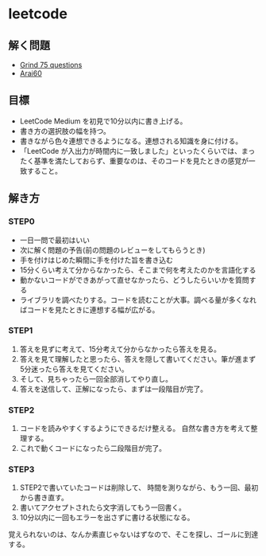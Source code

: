 # leetcode

## 解く問題
- [Grind 75 questions](https://www.techinterviewhandbook.org/grind75)
- [Arai60](https://1kohei1.com/leetcode/)

## 目標
- LeetCode Medium を初見で10分以内に書き上げる。
- 書き方の選択肢の幅を持つ。
- 書きながら色々連想できるようになる。連想される知識を身に付ける。
- 「LeetCode が入出力が時間内に一致しました」といったくらいでは、まったく基準を満たしておらず、重要なのは、そのコードを見たときの感覚が一致すること。

## 解き方
### STEP0
- 一日一問で最初はいい
- 次に解く問題の予告(前の問題のレビューをしてもらうとき)
- 手を付けはじめた瞬間に手を付けた旨を書き込む
- 15分くらい考えて分からなかったら、そこまで何を考えたのかを言語化する
- 動かないコードができあがって直せなかったら、どうしたらいいかを質問する
- ライブラリを調べたりする。コードを読むことが大事。調べる量が多くなればコードを見たときに連想する幅が広がる。

### STEP1
1. 答えを見ずに考えて、15分考えて分からなかったら答えを見る。 
2. 答えを見て理解したと思ったら、答えを隠して書いてください。筆が進まず5分迷ったら答えを見てください。 
3. そして、見ちゃったら一回全部消してやり直し。 
4. 答えを送信して、正解になったら、まずは一段階目が完了。

### STEP2
1. コードを読みやすくするようにできるだけ整える。 自然な書き方を考えて整理する。
2. これで動くコードになったら二段階目が完了。

### STEP3
1. STEP2で書いていたコードは削除して、 時間を測りながら、もう一回、最初から書き直す。 
2. 書いてアクセプトされたら文字消してもう一回書く。
3. 10分以内に一回もエラーを出さずに書ける状態になる。

覚えられないのは、なんか素直じゃないはずなので、そこを探し、ゴールに到達する。

